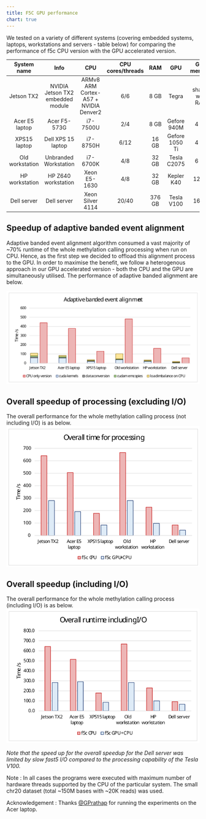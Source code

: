 ```yaml
---
title: F5C GPU performance
chart: true
---
```


We tested on a variety of different systems (covering embedded systems, laptops, workstations and servers - table below) for comparing the performance of f5c CPU version with the GPU accelerated version.


|   System   name   |                 Info                |                   CPU                   | CPU   cores/threads |   RAM  |       GPU      |    GPU memory   |
|:-----------------:|:-----------------------------------:|:---------------------------------------:|:-------------------:|:------:|:--------------:|:---------------:|
| Jetson TX2        | NVIDIA Jetson TX2   embedded module | ARMv8 ARM Cortex-A57   + NVIDIA Denver2 | 6/6                 | 8 GB   | Tegra          | shared with RAM |
| Acer E5 laptop    | Acer F5-573G                        | i7-7500U                                | 2/4                 | 8 GB   | Gefore 940M  | 4 GB            |
| XPS15 laptop      | Dell XPS 15   laptop                | i7-8750H                                | 6/12                | 16 GB  | Gefore 1050 Ti   | 4 GB            |
| Old   workstation | Unbranded Workstation               | i7-6700K                                | 4/8                 | 32 GB  | Tesla C2075    | 6 GB            |
| HP workstation    | HP Z640 workstation                 | Xeon E5-1630                            | 4/8                 | 32 GB  | Kepler K40     | 12 GB           |
| Dell server       | Dell server                         | Xeon Silver 4114                        | 20/40               | 376 GB | Tesla V100     | 16 GB           |


## Speedup of adaptive banded event alignment

Adaptive banded event alignment algorithm consumed a vast majority of ~70% runtime of the whole methylation calling processing when run on CPU. Hence, as the first step we decided to offload this alignment process to the GPU. In order to maximise the benefit, we follow a heterogenous approach in our GPU accelerated version - both the CPU and the GPU are simultaneously utilised. The performance of adaptive banded alignment are below.

![adaptive](../img/alignment_speedup.svg)

## Overall speedup of processing (excluding I/O)

The overall performance for the whole methylation calling process (not including I/O) is as below.
![proc](../img/overall_proc_speedup_f5c.svg)

## Overall speedup (including I/O)

The overall performance for the whole methylation calling process (including I/O) is as below.
![overall](../img/overall_runtime_speedup.svg)

*Note that the speed up for the overall speedup for the Dell server was limited by slow fast5 I/O compared to the processing capability of the Tesla V100.*

Note : In all cases the programs were executed with maximum number of hardware threads supported by the CPU of the particular system. The small chr20 dataset (total ~150M bases with ~20K reads) was used.


Acknowledgement : Thanks [@GPrathap](https://github.com/GPrathap) for running the experiments on the Acer laptop.
